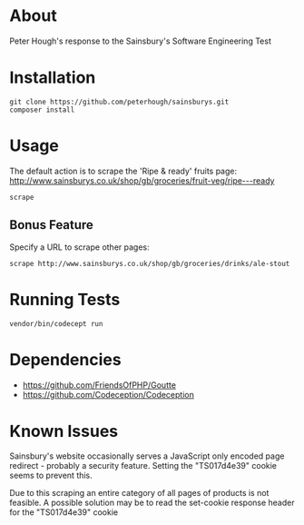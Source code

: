About
=====
Peter Hough's response to the Sainsbury's Software Engineering Test

Installation
============
```
git clone https://github.com/peterhough/sainsburys.git
composer install
```

Usage
=====
The default action is to scrape the 'Ripe & ready' fruits page: http://www.sainsburys.co.uk/shop/gb/groceries/fruit-veg/ripe---ready
```
scrape
```

Bonus Feature
-------------
Specify a URL to scrape other pages:
```
scrape http://www.sainsburys.co.uk/shop/gb/groceries/drinks/ale-stout
```

Running Tests
=============
```
vendor/bin/codecept run
```

Dependencies
============
* https://github.com/FriendsOfPHP/Goutte
* https://github.com/Codeception/Codeception

Known Issues
============
Sainsbury's website occasionally serves a JavaScript only encoded page redirect - probably a security feature.
Setting the "TS017d4e39" cookie seems to prevent this.

Due to this scraping an entire category of all pages of products is not feasible.
A possible solution may be to read the set-cookie response header for the "TS017d4e39" cookie